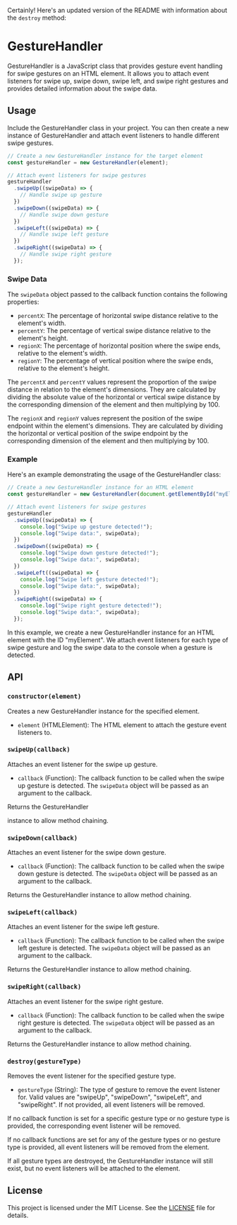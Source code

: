 Certainly! Here's an updated version of the README with information about the `destroy` method:

# GestureHandler

GestureHandler is a JavaScript class that provides gesture event handling for swipe gestures on an HTML element. It allows you to attach event listeners for swipe up, swipe down, swipe left, and swipe right gestures and provides detailed information about the swipe data.

## Usage

Include the GestureHandler class in your project. You can then create a new instance of GestureHandler and attach event listeners to handle different swipe gestures.

```javascript
// Create a new GestureHandler instance for the target element
const gestureHandler = new GestureHandler(element);

// Attach event listeners for swipe gestures
gestureHandler
  .swipeUp((swipeData) => {
    // Handle swipe up gesture
  })
  .swipeDown((swipeData) => {
    // Handle swipe down gesture
  })
  .swipeLeft((swipeData) => {
    // Handle swipe left gesture
  })
  .swipeRight((swipeData) => {
    // Handle swipe right gesture
  });
```

### Swipe Data

The `swipeData` object passed to the callback function contains the following properties:

- `percentX`: The percentage of horizontal swipe distance relative to the element's width.
- `percentY`: The percentage of vertical swipe distance relative to the element's height.
- `regionX`: The percentage of horizontal position where the swipe ends, relative to the element's width.
- `regionY`: The percentage of vertical position where the swipe ends, relative to the element's height.

The `percentX` and `percentY` values represent the proportion of the swipe distance in relation to the element's dimensions. They are calculated by dividing the absolute value of the horizontal or vertical swipe distance by the corresponding dimension of the element and then multiplying by 100.

The `regionX` and `regionY` values represent the position of the swipe endpoint within the element's dimensions. They are calculated by dividing the horizontal or vertical position of the swipe endpoint by the corresponding dimension of the element and then multiplying by 100.

### Example

Here's an example demonstrating the usage of the GestureHandler class:

```javascript
// Create a new GestureHandler instance for an HTML element
const gestureHandler = new GestureHandler(document.getElementById("myElement"));

// Attach event listeners for swipe gestures
gestureHandler
  .swipeUp((swipeData) => {
    console.log("Swipe up gesture detected!");
    console.log("Swipe data:", swipeData);
  })
  .swipeDown((swipeData) => {
    console.log("Swipe down gesture detected!");
    console.log("Swipe data:", swipeData);
  })
  .swipeLeft((swipeData) => {
    console.log("Swipe left gesture detected!");
    console.log("Swipe data:", swipeData);
  })
  .swipeRight((swipeData) => {
    console.log("Swipe right gesture detected!");
    console.log("Swipe data:", swipeData);
  });
```

In this example, we create a new GestureHandler instance for an HTML element with the ID "myElement". We attach event listeners for each type of swipe gesture and log the swipe data to the console when a gesture is detected.

## API

### `constructor(element)`

Creates a new GestureHandler instance for the specified element.

- `element` (HTMLElement): The HTML element to attach the gesture event listeners to.

### `swipeUp(callback)`

Attaches an event listener for the swipe up gesture.

- `callback` (Function): The callback function to be called when the swipe up gesture is detected. The `swipeData` object will be passed as an argument to the callback.

Returns the GestureHandler

instance to allow method chaining.

### `swipeDown(callback)`

Attaches an event listener for the swipe down gesture.

- `callback` (Function): The callback function to be called when the swipe down gesture is detected. The `swipeData` object will be passed as an argument to the callback.

Returns the GestureHandler instance to allow method chaining.

### `swipeLeft(callback)`

Attaches an event listener for the swipe left gesture.

- `callback` (Function): The callback function to be called when the swipe left gesture is detected. The `swipeData` object will be passed as an argument to the callback.

Returns the GestureHandler instance to allow method chaining.

### `swipeRight(callback)`

Attaches an event listener for the swipe right gesture.

- `callback` (Function): The callback function to be called when the swipe right gesture is detected. The `swipeData` object will be passed as an argument to the callback.

Returns the GestureHandler instance to allow method chaining.

### `destroy(gestureType)`

Removes the event listener for the specified gesture type.

- `gestureType` (String): The type of gesture to remove the event listener for. Valid values are "swipeUp", "swipeDown", "swipeLeft", and "swipeRight". If not provided, all event listeners will be removed.

If no callback function is set for a specific gesture type or no gesture type is provided, the corresponding event listener will be removed.

If no callback functions are set for any of the gesture types or no gesture type is provided, all event listeners will be removed from the element.

If all gesture types are destroyed, the GestureHandler instance will still exist, but no event listeners will be attached to the element.

## License

This project is licensed under the MIT License. See the [LICENSE](LICENSE) file for details.

```

```
